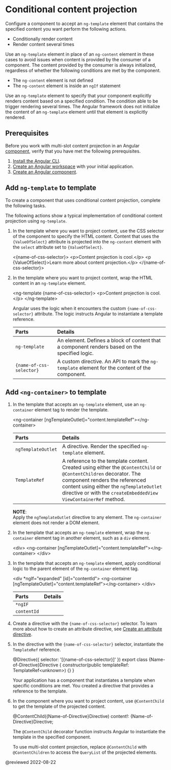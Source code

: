 # Conditional content projection

Configure a component to accept an `ng-template` element that contains the specified content you want perform the following actions.

*   Conditionally render content
*   Render content several times

Use an `ng-template` element in place of an `ng-content` element in these cases to avoid issues when content is provided by the consumer of a component.
The content provided by the consumer is always initialized, regardless of whether the following conditions are met by the component.

*   The `ng-content` element is not defined
*   The `ng-content` element is inside an `ngIf` statement

Use an `ng-template` element to specify that your component explicitly renders content based on a specified condition.
The condition able to be trigger rendering several times.
The Angular framework does not initialize the content of an `ng-template` element until that element is explicitly rendered.

## Prerequisites

Before you work with multi-slot content projection in an Angular [component][AioGuideGlossaryComponent], verify that you have met the following prerequisites.

1.  [Install the Angular CLI][AioGuideSetupLocalInstallTheAngularCli].
1.  [Create an Angular workspace][AioGuideSetupLocalCreateAWorkspaceAndInitialApplication] with your initial application.
1.  [Create an Angular component][AioGuideComponentCreate].

## Add `ng-template` to template

To create a component that uses conditional content projection, complete the following tasks.

The following actions show a typical implementation of conditional content projection using `ng-template`.

1.  In the template where you want to project content, use the CSS selector of the component to specify the HTML content.
    Content that uses the `{ValueOfSelect}` attribute is projected into the `ng-content` element with the `select` attribute set to `{ValueOfSelect}`.

    <code-example format="html" header="Create content for ng-content" language="html">

    &lt;{name-of-css-selector}&gt;
      &lt;p&gt;Content projection is cool.&lt;/p&gt;
      &lt;p {ValueOfSelect}&gt;Learn more about content projection.&lt;/p&gt;
    &lt;/{name-of-css-selector}&gt;

    </code-example>

1.  In the template where you want to project content, wrap the HTML content in an `ng-template` element.

    <code-example format="html" header="Create content for ng-template" language="html">

    &lt;ng-template {name-of-css-selector}&gt;
      &lt;p&gt;Content projection is cool.&lt;/p&gt;
    &lt;/ng-template&gt;

    </code-example>

    Angular uses the logic when it encounters the custom `{name-of-css-selector}` attribute.
    The logic instructs Angular to instantiate a template reference.

    | Parts                    | Details |
    |:---                      |:---     |
    | `ng-template`            | An element. Defines a block of content that a component renders based on the specified logic.  |
    | `{name-of-css-selector}` | A custom directive. An API to mark the `ng-template` element for the content of the component. |

## Add `<ng-container>` to template

1.  In the template that accepts an `ng-template` element, use an `ng-container` element tag to render the template.

    <code-example format="html" header="Create ng-container" language="html">

    &lt;ng-container [ngTemplateOutlet]="content.templateRef"&gt;&lt;/ng-container&gt;

    </code-example>

    | Parts             | Details |
    |:---               |:---     |
    | `ngTemplateOutlet`| A directive. Render the specified `ng-template` element.                                                                                                                                                                                                                |
    | `TemplateRef`     | A reference to the template content. Created using either the `@ContentChild` or `@ContentChildren` decorator. The component renders the referenced content using either the `ngTemplateOutlet` directive or with the `createEmbeddedView` `ViewContainerRef` method. |

    <div class="alert is-helpful">

    **NOTE**: <br />
    Apply the `ngTemplateOutlet` directive to any element.
    The `ng-container` element does not render a DOM element.

    </div>

1.  In the template that accepts an `ng-template` element, wrap the `ng-container` element tag in another element, such as a `div` element.

    <code-example format="html" header="Wrap ng-container" language="html">

    &lt;div&gt;
      &lt;ng-container [ngTemplateOutlet]="content.templateRef"&gt;&lt;/ng-container&gt;
    &lt;/div&gt;

    </code-example>

1.  In the template that accepts an `ng-template` element, apply conditional logic to the parent element of the `ng-container` element tag.

    <code-example format="html" header="Wrap ng-container" language="html">

    &lt;div &ast;ngIf="expanded" [id]="contentId"&gt;
      &lt;ng-container [ngTemplateOutlet]="content.templateRef"&gt;&lt;/ng-container&gt;
    &lt;/div&gt;

    </code-example>

    | Parts       | Details |
    |:---         |:---     |
    | `*ngIF`     |         |
    | `contentId` |         |

1.  Create a directive with the `{name-of-css-selector}` selector.
    To learn more about how to create an attribute directive, see [Create an attribute directive][AioGuideAttributeDirectivesBuildingAnAttributeDirective].

1.  In the directive with the `{name-of-css-selector}` selector, instantiate the `TemplateRef` reference.

    <code-example format="typescript" header="Inject the TemplateRef instance" language="typescript">

    &commat;Directive({
      selector: '[{name-of-css-selector}]'
    })
    export class {Name-of-Directive}Directive {
      constructor(public templateRef: TemplateRef&lt;unknown&gt;) {}
    }

    </code-example>

    Your application has a component that instantiates a template when specific conditions are met.
    You created a directive that provides a reference to the template.

1.  In the component where you want to project content, use `@ContentChild` to get the template of the projected content.

    <code-example format="typescript" header="Inject the TemplateRef instance" language="typescript">

    &commat;ContentChild({Name-of-Directive}Directive) content!: {Name-of-Directive}Directive;

    </code-example>

    The `@ContentChild` decorator function instructs Angular to instantiate the template in the specified component.

    <div class="alert is-helpful">

    To use multi-slot content projection, replace `@ContentChild` with `@ContentChildren` to access the `QueryList` of the projected elements.

    </div>

<!-- links -->

[AioGuideAttributeDirectivesBuildingAnAttributeDirective]: guide/attribute-directives#building-an-attribute-directive "Building an attribute directive - Attribute directives | Angular"

[AioGuideComponentCreate]: guide/component/component-create "Create an Angular component | Angular"

[AioGuideGlossaryComponent]: guide/glossary#component "component - Glossary | Angular"

[AioGuideSetupLocalCreateAWorkspaceAndInitialApplication]: guide/setup-local#create-a-workspace-and-initial-application "Create a workspace and initial application - Setting up the local environment and workspace | Angular"
[AioGuideSetupLocalInstallTheAngularCli]: guide/setup-local#install-the-angular-cli "Install the Angular CLI - Setting up the local environment and workspace | Angular"

<!-- external links -->

<!-- end links -->

@reviewed 2022-08-22
